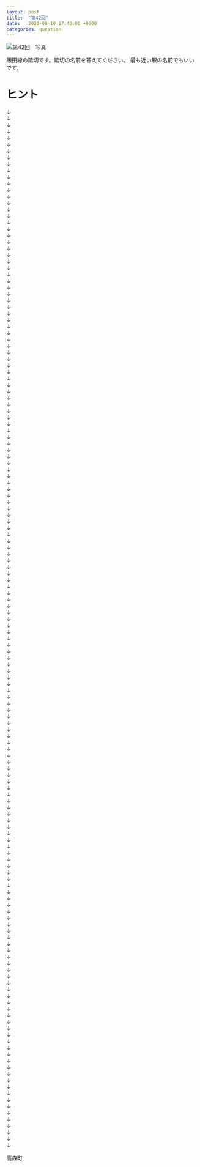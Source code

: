 ```yaml
---
layout: post
title:  "第42回"
date:   2021-08-10 17:40:00 +0900
categories: question
---
```



![第42回　写真](/kokodoko/images/q42.jpg "踏切")

飯田線の踏切です。踏切の名前を答えてください。
最も近い駅の名前でもいいです。

# ヒント

&darr;<br />&darr;<br />&darr;<br />&darr;<br />&darr;<br />&darr;<br />&darr;<br />&darr;<br />
&darr;<br />&darr;<br />&darr;<br />&darr;<br />&darr;<br />&darr;<br />&darr;<br />&darr;<br />
&darr;<br />&darr;<br />&darr;<br />&darr;<br />&darr;<br />&darr;<br />&darr;<br />&darr;<br />
&darr;<br />&darr;<br />&darr;<br />&darr;<br />&darr;<br />&darr;<br />&darr;<br />&darr;<br />
&darr;<br />&darr;<br />&darr;<br />&darr;<br />&darr;<br />&darr;<br />&darr;<br />&darr;<br />
&darr;<br />&darr;<br />&darr;<br />&darr;<br />&darr;<br />&darr;<br />&darr;<br />&darr;<br />
&darr;<br />&darr;<br />&darr;<br />&darr;<br />&darr;<br />&darr;<br />&darr;<br />&darr;<br />
&darr;<br />&darr;<br />&darr;<br />&darr;<br />&darr;<br />&darr;<br />&darr;<br />&darr;<br />
&darr;<br />&darr;<br />&darr;<br />&darr;<br />&darr;<br />&darr;<br />&darr;<br />&darr;<br />
&darr;<br />&darr;<br />&darr;<br />&darr;<br />&darr;<br />&darr;<br />&darr;<br />&darr;<br />
&darr;<br />&darr;<br />&darr;<br />&darr;<br />&darr;<br />&darr;<br />&darr;<br />&darr;<br />
&darr;<br />&darr;<br />&darr;<br />&darr;<br />&darr;<br />&darr;<br />&darr;<br />&darr;<br />
&darr;<br />&darr;<br />&darr;<br />&darr;<br />&darr;<br />&darr;<br />&darr;<br />&darr;<br />
&darr;<br />&darr;<br />&darr;<br />&darr;<br />&darr;<br />&darr;<br />&darr;<br />&darr;<br />
&darr;<br />&darr;<br />&darr;<br />&darr;<br />&darr;<br />&darr;<br />&darr;<br />&darr;<br />
&darr;<br />&darr;<br />&darr;<br />&darr;<br />&darr;<br />&darr;<br />&darr;<br />&darr;<br />
&darr;<br />&darr;<br />&darr;<br />&darr;<br />&darr;<br />&darr;<br />&darr;<br />&darr;<br />
&darr;<br />&darr;<br />&darr;<br />&darr;<br />&darr;<br />&darr;<br />&darr;<br />&darr;<br />
&darr;<br />&darr;<br />&darr;<br />&darr;<br />&darr;<br />&darr;<br />&darr;<br />&darr;<br />
&darr;<br />&darr;<br />&darr;<br />&darr;<br />&darr;<br />&darr;<br />&darr;<br />&darr;

高森町